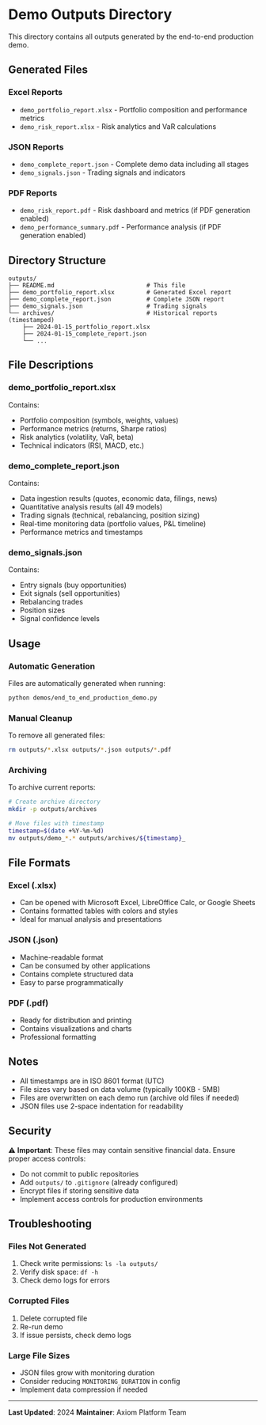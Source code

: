 # Demo Outputs Directory

This directory contains all outputs generated by the end-to-end production demo.

## Generated Files

### Excel Reports
- `demo_portfolio_report.xlsx` - Portfolio composition and performance metrics
- `demo_risk_report.xlsx` - Risk analytics and VaR calculations

### JSON Reports
- `demo_complete_report.json` - Complete demo data including all stages
- `demo_signals.json` - Trading signals and indicators

### PDF Reports
- `demo_risk_report.pdf` - Risk dashboard and metrics (if PDF generation enabled)
- `demo_performance_summary.pdf` - Performance analysis (if PDF generation enabled)

## Directory Structure

```
outputs/
├── README.md                          # This file
├── demo_portfolio_report.xlsx         # Generated Excel report
├── demo_complete_report.json          # Complete JSON report
├── demo_signals.json                  # Trading signals
└── archives/                          # Historical reports (timestamped)
    ├── 2024-01-15_portfolio_report.xlsx
    ├── 2024-01-15_complete_report.json
    └── ...
```

## File Descriptions

### demo_portfolio_report.xlsx
Contains:
- Portfolio composition (symbols, weights, values)
- Performance metrics (returns, Sharpe ratios)
- Risk analytics (volatility, VaR, beta)
- Technical indicators (RSI, MACD, etc.)

### demo_complete_report.json
Contains:
- Data ingestion results (quotes, economic data, filings, news)
- Quantitative analysis results (all 49 models)
- Trading signals (technical, rebalancing, position sizing)
- Real-time monitoring data (portfolio values, P&L timeline)
- Performance metrics and timestamps

### demo_signals.json
Contains:
- Entry signals (buy opportunities)
- Exit signals (sell opportunities)
- Rebalancing trades
- Position sizes
- Signal confidence levels

## Usage

### Automatic Generation
Files are automatically generated when running:
```bash
python demos/end_to_end_production_demo.py
```

### Manual Cleanup
To remove all generated files:
```bash
rm outputs/*.xlsx outputs/*.json outputs/*.pdf
```

### Archiving
To archive current reports:
```bash
# Create archive directory
mkdir -p outputs/archives

# Move files with timestamp
timestamp=$(date +%Y-%m-%d)
mv outputs/demo_*.* outputs/archives/${timestamp}_
```

## File Formats

### Excel (.xlsx)
- Can be opened with Microsoft Excel, LibreOffice Calc, or Google Sheets
- Contains formatted tables with colors and styles
- Ideal for manual analysis and presentations

### JSON (.json)
- Machine-readable format
- Can be consumed by other applications
- Contains complete structured data
- Easy to parse programmatically

### PDF (.pdf)
- Ready for distribution and printing
- Contains visualizations and charts
- Professional formatting

## Notes

- All timestamps are in ISO 8601 format (UTC)
- File sizes vary based on data volume (typically 100KB - 5MB)
- Files are overwritten on each demo run (archive old files if needed)
- JSON files use 2-space indentation for readability

## Security

⚠️ **Important**: These files may contain sensitive financial data. Ensure proper access controls:

- Do not commit to public repositories
- Add `outputs/` to `.gitignore` (already configured)
- Encrypt files if storing sensitive data
- Implement access controls for production environments

## Troubleshooting

### Files Not Generated
1. Check write permissions: `ls -la outputs/`
2. Verify disk space: `df -h`
3. Check demo logs for errors

### Corrupted Files
1. Delete corrupted file
2. Re-run demo
3. If issue persists, check demo logs

### Large File Sizes
- JSON files grow with monitoring duration
- Consider reducing `MONITORING_DURATION` in config
- Implement data compression if needed

---

**Last Updated**: 2024
**Maintainer**: Axiom Platform Team